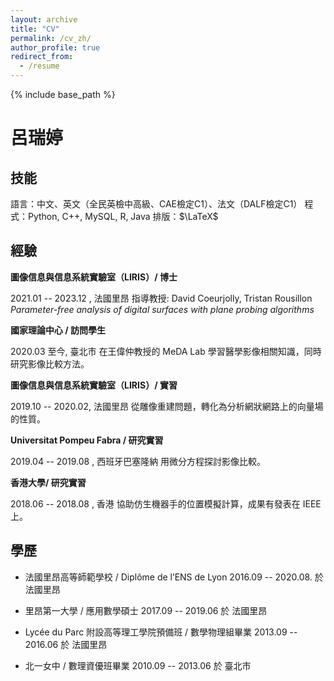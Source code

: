```yaml
---
layout: archive
title: "CV"
permalink: /cv_zh/
author_profile: true
redirect_from:
  - /resume
---
```


{% include base_path %}

呂瑞婷
============

技能
----------------------------------------

語言：中文、英文（全民英檢中高級、CAE檢定C1）、法文（DALF檢定C1）
程式：Python, C++, MySQL, R, Java
排版：$\LaTeX$

經驗
----------------------------------------

**圖像信息與信息系統實驗室（LIRIS）/ 博士**

2021.01 -- 2023.12 , 法國里昂
指導教授: David Coeurjolly, Tristan Rousillon
*Parameter-free analysis of digital surfaces with plane probing algorithms*

**國家理論中心 / 訪問學生**

2020.03 至今, 臺北市
在王偉仲教授的 MeDA Lab 學習醫學影像相關知識，同時研究影像比較方法。

**圖像信息與信息系統實驗室（LIRIS）/ 實習**

2019.10 -- 2020.02, 法國里昂
從雕像重建問題，轉化為分析網狀網路上的向量場的性質。

**Universitat Pompeu Fabra / 研究實習**

2019.04 -- 2019.08 , 西班牙巴塞隆納
用微分方程探討影像比較。

**香港大學/ 研究實習**

2018.06 -- 2018.08 , 香港
協助仿生機器手的位置模擬計算，成果有發表在 IEEE 上。

學歷
----------------------------------------

- 法國里昂高等師範學校 / Diplôme de l’ENS de Lyon
2016.09 -- 2020.08.  於 法國里昂

- 里昂第一大學 / 應用數學碩士
2017.09 -- 2019.06 於 法國里昂

- Lycée du Parc 附設高等理工學院預備班 / 數學物理組畢業
2013.09 -- 2016.06 於 法國里昂

- 北一女中 / 數理資優班畢業
2010.09 -- 2013.06 於 臺北市
